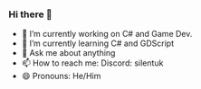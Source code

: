 ### Hi there 👋

- 🔭 I’m currently working on C# and Game Dev.
- 🌱 I’m currently learning C# and GDScript
- 💬 Ask me about anything
- 📫 How to reach me: Discord: silentuk
- 😄 Pronouns: He/Him

<!--
**SilentUK90/SilentUK90** is a ✨ _special_ ✨ repository because its `README.md` (this file) appears on your GitHub profile.

Here are some ideas to get you started:

- 🔭 I’m currently working on ...
- 🌱 I’m currently learning ...
- 👯 I’m looking to collaborate on ...
- 🤔 I’m looking for help with ...
- 💬 Ask me about ...
- 📫 How to reach me: ...
- 😄 Pronouns: ...
- ⚡ Fun fact: ...
-->
